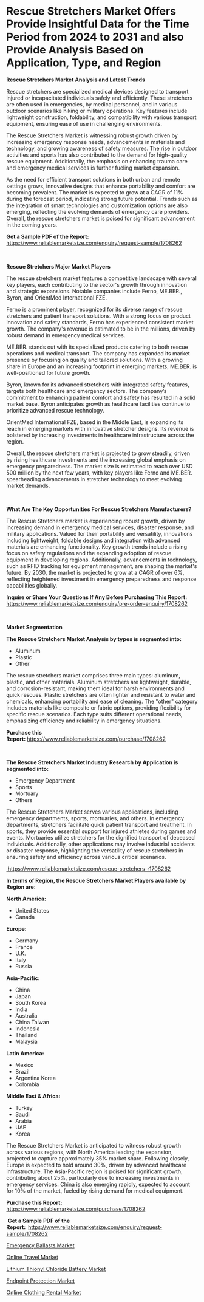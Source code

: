 <p><h1>Rescue Stretchers Market Offers Provide Insightful Data for the Time Period from 2024 to 2031 and also Provide Analysis Based on Application, Type, and Region</h1></p><p><strong>Rescue Stretchers Market Analysis and Latest Trends</strong></p>
<p><p>Rescue stretchers are specialized medical devices designed to transport injured or incapacitated individuals safely and efficiently. These stretchers are often used in emergencies, by medical personnel, and in various outdoor scenarios like hiking or military operations. Key features include lightweight construction, foldability, and compatibility with various transport equipment, ensuring ease of use in challenging environments.</p><p>The Rescue Stretchers Market is witnessing robust growth driven by increasing emergency response needs, advancements in materials and technology, and growing awareness of safety measures. The rise in outdoor activities and sports has also contributed to the demand for high-quality rescue equipment. Additionally, the emphasis on enhancing trauma care and emergency medical services is further fueling market expansion.</p><p>As the need for efficient transport solutions in both urban and remote settings grows, innovative designs that enhance portability and comfort are becoming prevalent. The market is expected to grow at a CAGR of 11% during the forecast period, indicating strong future potential. Trends such as the integration of smart technologies and customization options are also emerging, reflecting the evolving demands of emergency care providers. Overall, the rescue stretchers market is poised for significant advancement in the coming years.</p></p>
<p><strong>Get a Sample PDF of the Report:&nbsp;</strong> <a href="https://www.reliablemarketsize.com/enquiry/request-sample/1708262?utm_campaign=1169&utm_medium=2&utm_source=Github&utm_content=ia&utm_term=07102024&utm_id=rescue-stretchers">https://www.reliablemarketsize.com/enquiry/request-sample/1708262</a></p>
<p>&nbsp;</p>
<p><strong>Rescue Stretchers Major Market Players</strong></p>
<p><p>The rescue stretchers market features a competitive landscape with several key players, each contributing to the sector's growth through innovation and strategic expansions. Notable companies include Ferno, ME.BER., Byron, and OrientMed International FZE.</p><p>Ferno is a prominent player, recognized for its diverse range of rescue stretchers and patient transport solutions. With a strong focus on product innovation and safety standards, Ferno has experienced consistent market growth. The company's revenue is estimated to be in the millions, driven by robust demand in emergency medical services.</p><p>ME.BER. stands out with its specialized products catering to both rescue operations and medical transport. The company has expanded its market presence by focusing on quality and tailored solutions. With a growing share in Europe and an increasing footprint in emerging markets, ME.BER. is well-positioned for future growth.</p><p>Byron, known for its advanced stretchers with integrated safety features, targets both healthcare and emergency sectors. The company’s commitment to enhancing patient comfort and safety has resulted in a solid market base. Byron anticipates growth as healthcare facilities continue to prioritize advanced rescue technology.</p><p>OrientMed International FZE, based in the Middle East, is expanding its reach in emerging markets with innovative stretcher designs. Its revenue is bolstered by increasing investments in healthcare infrastructure across the region.</p><p>Overall, the rescue stretchers market is projected to grow steadily, driven by rising healthcare investments and the increasing global emphasis on emergency preparedness. The market size is estimated to reach over USD 500 million by the next few years, with key players like Ferno and ME.BER. spearheading advancements in stretcher technology to meet evolving market demands.</p></p>
<p>&nbsp;</p>
<p><strong>What Are The Key Opportunities For Rescue Stretchers Manufacturers?</strong></p>
<p><p>The Rescue Stretchers market is experiencing robust growth, driven by increasing demand in emergency medical services, disaster response, and military applications. Valued for their portability and versatility, innovations including lightweight, foldable designs and integration with advanced materials are enhancing functionality. Key growth trends include a rising focus on safety regulations and the expanding adoption of rescue equipment in developing regions. Additionally, advancements in technology, such as RFID tracking for equipment management, are shaping the market's future. By 2030, the market is projected to grow at a CAGR of over 6%, reflecting heightened investment in emergency preparedness and response capabilities globally.</p></p>
<p><strong>Inquire or Share Your Questions If Any Before Purchasing This Report:</strong> <a href="https://www.reliablemarketsize.com/enquiry/pre-order-enquiry/1708262?utm_campaign=1169&utm_medium=2&utm_source=Github&utm_content=ia&utm_term=07102024&utm_id=rescue-stretchers">https://www.reliablemarketsize.com/enquiry/pre-order-enquiry/1708262</a></p>
<p>&nbsp;</p>
<p><strong>Market Segmentation</strong></p>
<p><strong>The Rescue Stretchers Market Analysis by types is segmented into:</strong></p>
<p><ul><li>Aluminum</li><li>Plastic</li><li>Other</li></ul></p>
<p><p>The rescue stretchers market comprises three main types: aluminum, plastic, and other materials. Aluminum stretchers are lightweight, durable, and corrosion-resistant, making them ideal for harsh environments and quick rescues. Plastic stretchers are often lighter and resistant to water and chemicals, enhancing portability and ease of cleaning. The "other" category includes materials like composite or fabric options, providing flexibility for specific rescue scenarios. Each type suits different operational needs, emphasizing efficiency and reliability in emergency situations.</p></p>
<p><strong>Purchase this Report:&nbsp;</strong><a href="https://www.reliablemarketsize.com/purchase/1708262?utm_campaign=1169&utm_medium=2&utm_source=Github&utm_content=ia&utm_term=07102024&utm_id=rescue-stretchers">https://www.reliablemarketsize.com/purchase/1708262</a></p>
<p>&nbsp;</p>
<p><strong>The Rescue Stretchers Market Industry Research by Application is segmented into:</strong></p>
<p><ul><li>Emergency Department</li><li>Sports</li><li>Mortuary</li><li>Others</li></ul></p>
<p><p>The Rescue Stretchers Market serves various applications, including emergency departments, sports, mortuaries, and others. In emergency departments, stretchers facilitate quick patient transport and treatment. In sports, they provide essential support for injured athletes during games and events. Mortuaries utilize stretchers for the dignified transport of deceased individuals. Additionally, other applications may involve industrial accidents or disaster response, highlighting the versatility of rescue stretchers in ensuring safety and efficiency across various critical scenarios.</p></p>
<p><a href="https://www.reliablemarketsize.com/rescue-stretchers-r1708262?utm_campaign=1169&utm_medium=2&utm_source=Github&utm_content=ia&utm_term=07102024&utm_id=rescue-stretchers">&nbsp;https://www.reliablemarketsize.com/rescue-stretchers-r1708262</a></p>
<p><strong>In terms of Region, the Rescue Stretchers Market Players available by Region are:</strong></p>
<p>
    <p> <strong> North America: </strong>
        <ul>
            <li>United States</li>
            <li>Canada</li>
        </ul>
        </p> 
    <p> <strong> Europe: </strong>
        <ul>
            <li>Germany</li>
            <li>France</li>
            <li>U.K.</li>
            <li>Italy</li>
            <li>Russia</li>
        </ul>
        </p> 
    <p> <strong> Asia-Pacific: </strong>
        <ul>
            <li>China</li>
            <li>Japan</li>
            <li>South Korea</li>
            <li>India</li>
            <li>Australia</li>
            <li>China Taiwan</li>
            <li>Indonesia</li>
            <li>Thailand</li>
            <li>Malaysia</li>
        </ul>
        </p> 
    <p> <strong> Latin America: </strong>
        <ul>
            <li>Mexico</li>
            <li>Brazil</li>
            <li>Argentina Korea</li>
            <li>Colombia</li>
        </ul>
        </p> 
    <p> <strong> Middle East & Africa: </strong>
        <ul>
            <li>Turkey</li>
            <li>Saudi</li>
            <li>Arabia</li>
            <li>UAE</li>
            <li>Korea</li>
        </ul>
    </p>
    </p>
<p><p>The Rescue Stretchers Market is anticipated to witness robust growth across various regions, with North America leading the expansion, projected to capture approximately 35% market share. Following closely, Europe is expected to hold around 30%, driven by advanced healthcare infrastructure. The Asia-Pacific region is poised for significant growth, contributing about 25%, particularly due to increasing investments in emergency services. China is also emerging rapidly, expected to account for 10% of the market, fueled by rising demand for medical equipment.</p></p>
<p><strong>Purchase this Report: </strong><a href="https://www.reliablemarketsize.com/purchase/1708262?utm_campaign=1169&utm_medium=2&utm_source=Github&utm_content=ia&utm_term=07102024&utm_id=rescue-stretchers">https://www.reliablemarketsize.com/purchase/1708262</a></p>
<p>&nbsp;<strong>Get a Sample PDF of the Report:&nbsp;&nbsp;</strong><a href="https://www.reliablemarketsize.com/enquiry/request-sample/1708262?utm_campaign=1169&utm_medium=2&utm_source=Github&utm_content=ia&utm_term=07102024&utm_id=rescue-stretchers">https://www.reliablemarketsize.com/enquiry/request-sample/1708262</a></p>
<p><strong></strong></p>
<p><p><a href="https://issuu.com/reportprime-2/docs/emergency-ballasts-market-size-2030_39d3e67ef824e0?utm_campaign=1169&utm_medium=2&utm_source=Github&utm_content=ia&utm_term=07102024&utm_id=rescue-stretchers">Emergency Ballasts Market</a></p><p><a href="https://www.linkedin.com/pulse/global-online-travel-market-trends-innovations-forward-looking-cejje?utm_campaign=1169&utm_medium=2&utm_source=Github&utm_content=ia&utm_term=07102024&utm_id=rescue-stretchers">Online Travel Market</a></p><p><a href="https://issuu.com/reportprime-2/docs/lithium-thionyl-chloride-battery-ma_d7b87a10930a28?utm_campaign=1169&utm_medium=2&utm_source=Github&utm_content=ia&utm_term=07102024&utm_id=rescue-stretchers">Lithium Thionyl Chloride Battery Market</a></p><p><a href="https://www.linkedin.com/pulse/endpoint-protection-market-essentials-key-players-demand-drivers-81eme?utm_campaign=1169&utm_medium=2&utm_source=Github&utm_content=ia&utm_term=07102024&utm_id=rescue-stretchers">Endpoint Protection Market</a></p><p><a href="https://www.linkedin.com/pulse/emerging-trends-online-clothing-rental-market-global-lzmbe?utm_campaign=1169&utm_medium=2&utm_source=Github&utm_content=ia&utm_term=07102024&utm_id=rescue-stretchers">Online Clothing Rental Market</a></p></p>